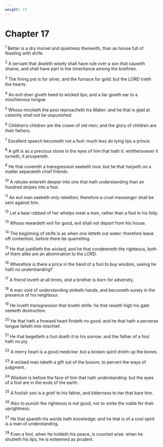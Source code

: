 ```yaml
---
weight: 17
---
```


# Chapter 17

<sup>1</sup> Better is a dry morsel and quietness therewith, than an house full of feasting with strife. 

<sup>2</sup> A servant that dealeth wisely shall have rule over a son that causeth shame, and shall have part in the inheritance among the brethren. 

<sup>3</sup> The fining pot is for silver, and the furnace for gold: but the LORD trieth the hearts. 

<sup>4</sup> An evil-doer giveth heed to wicked lips; and a liar giveth ear to a mischievous tongue. 

<sup>5</sup> Whoso mocketh the poor reproacheth his Maker: and he that is glad at calamity shall not be unpunished. 

<sup>6</sup> Children’s children are the crown of old men; and the glory of children are their fathers. 

<sup>7</sup> Excellent speech becometh not a fool: much less do lying lips a prince. 

<sup>8</sup> A gift is as a precious stone in the eyes of him that hath it: whithersoever it turneth, it prospereth. 

<sup>9</sup> He that covereth a transgression seeketh love: but he that harpeth on a matter separateth chief friends. 

<sup>10</sup> A rebuke entereth deeper into one that hath understanding than an hundred stripes into a fool. 

<sup>11</sup> An evil man seeketh only rebellion; therefore a cruel messenger shall be sent against him. 

<sup>12</sup> Let a bear robbed of her whelps meet a man, rather than a fool in his folly. 

<sup>13</sup> Whoso rewardeth evil for good, evil shall not depart from his house. 

<sup>14</sup> The beginning of strife is as when one letteth out water: therefore leave off contention, before there be quarrelling. 

<sup>15</sup> He that justifieth the wicked, and he that condemneth the righteous, both of them alike are an abomination to the LORD. 

<sup>16</sup> Wherefore is there a price in the hand of a fool to buy wisdom, seeing he hath no understanding? 

<sup>17</sup> A friend loveth at all times, and a brother is born for adversity. 

<sup>18</sup> A man void of understanding striketh hands, and becometh surety in the presence of his neighbour. 

<sup>19</sup> He loveth transgression that loveth strife: he that raiseth high his gate seeketh destruction. 

<sup>20</sup> He that hath a froward heart findeth no good: and he that hath a perverse tongue falleth into mischief. 

<sup>21</sup> He that begetteth a fool doeth it to his sorrow: and the father of a fool hath no joy. 

<sup>22</sup> A merry heart is a good medicine: but a broken spirit drieth up the bones. 

<sup>23</sup> A wicked man taketh a gift out of the bosom, to pervert the ways of judgment. 

<sup>24</sup> Wisdom is before the face of him that hath understanding: but the eyes of a fool are in the ends of the earth. 

<sup>25</sup> A foolish son is a grief to his father, and bitterness to her that bare him. 

<sup>26</sup> Also to punish the righteous is not good, nor to smite the noble for their uprightness. 

<sup>27</sup> He that spareth his words hath knowledge: and he that is of a cool spirit is a man of understanding. 

<sup>28</sup> Even a fool, when he holdeth his peace, is counted wise: when he shutteth his lips, he is esteemed as prudent. 


